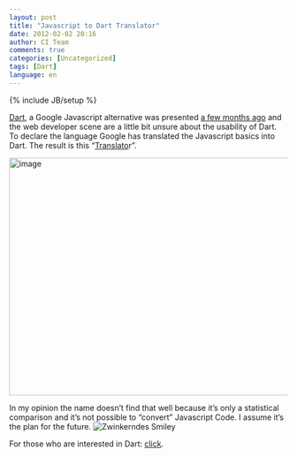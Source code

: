 ```yaml
---
layout: post
title: "Javascript to Dart Translator"
date: 2012-02-02 20:16
author: CI Team
comments: true
categories: [Uncategorized]
tags: [Dart]
language: en
---
```

{% include JB/setup %}
&nbsp;

<a href="http://www.dartlang.org/">Dart</a>, a Google Javascript alternative was presented <a href="{{BASE_PATH}}/2011/09/12/google-dashdart-go-eine-cloud-ide-brightly-und-die-zukunft-von-javascript/">a few months ago</a> and the web developer scene are a little bit unsure about the usability of Dart. To declare the language Google has translated the Javascript basics into Dart. The result is this “<a href="http://googlecode.blogspot.com/2012/01/translating-javascript-to-dart.html">Translato</a>r”.

<img style="background-image: none; padding-left: 0px; padding-right: 0px; padding-top: 0px; border: 0px;" title="image" src="{{BASE_PATH}}/assets/wp-images-de/image1453.png" border="0" alt="image" width="579" height="430" />

In my opinion the name doesn’t find that well because it’s only a statistical comparison and it’s not possible to “convert” Javascript Code. I assume it’s the plan for the future. <img class="wlEmoticon wlEmoticon-winkingsmile" style="border-style: none;" src="{{BASE_PATH}}/assets/wp-images-en/wlEmoticon-winkingsmile32.png" alt="Zwinkerndes Smiley" />

For those who are interested in Dart: <a href="http://synonym.dartlang.org/">click</a>.

